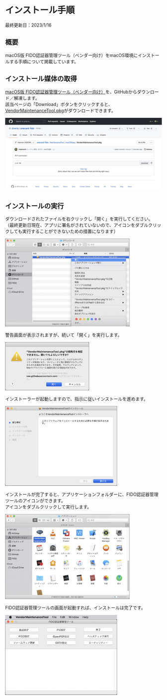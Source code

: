 # インストール手順

最終更新日：2023/1/16

## 概要
macOS版 FIDO認証器管理ツール（ベンダー向け）をmacOS環境にインストールする手順について掲載しています。

## インストール媒体の取得

[macOS版 FIDO認証器管理ツール（ベンダー向け）](../../MaintenanceTool/macOSApp/VendorMaintenanceTool.pkg)を、GitHubからダウンロード／解凍します。<br>
該当ページの「Download」ボタンをクリックすると、[VendorMaintenanceTool.pkg](../../MaintenanceTool/macOSApp/VendorMaintenanceTool.pkg)がダウンロードできます。

<img src="assets08/0004.jpg" width="660">

## インストールの実行

ダウンロードされたファイルを右クリックし「開く」を実行してください。<br>
（最終更新日現在、アプリに署名がされていないので、アイコンをダブルクリックしても実行することができないための措置になります）

<img src="assets08/0005.jpg" width="400">

警告画面が表示されますが、続いて「開く」を実行します。

<img src="assets08/0006.jpg" width="270">

インストーラーが起動しますので、指示に従いインストールを進めます。

<img src="assets08/0007.jpg" width="360">

インストールが完了すると、アプリケーションフォルダーに、FIDO認証器管理ツールのアイコンができます。<br>
アイコンをダブルクリックして実行します。

<img src="assets08/0008.jpg" width="400">

FIDO認証器管理ツールの画面が起動すれば、インストールは完了です。

<img src="assets08/0001.jpg" width="360">
